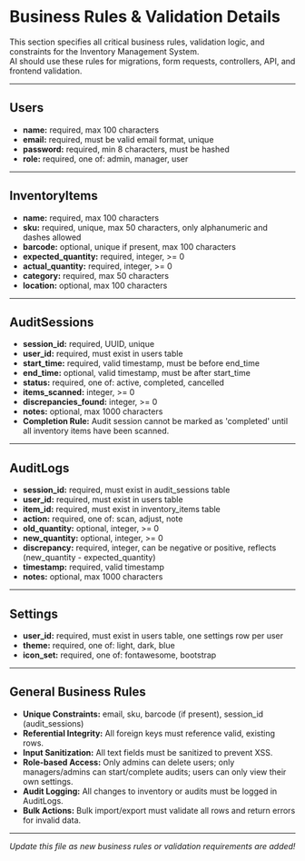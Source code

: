 # Business Rules & Validation Details

This section specifies all critical business rules, validation logic, and constraints for the Inventory Management System.  
AI should use these rules for migrations, form requests, controllers, API, and frontend validation.

---

## Users

- **name:** required, max 100 characters
- **email:** required, must be valid email format, unique
- **password:** required, min 8 characters, must be hashed
- **role:** required, one of: admin, manager, user

---

## InventoryItems

- **name:** required, max 100 characters
- **sku:** required, unique, max 50 characters, only alphanumeric and dashes allowed
- **barcode:** optional, unique if present, max 100 characters
- **expected_quantity:** required, integer, >= 0
- **actual_quantity:** required, integer, >= 0
- **category:** required, max 50 characters
- **location:** optional, max 100 characters

---

## AuditSessions

- **session_id:** required, UUID, unique
- **user_id:** required, must exist in users table
- **start_time:** required, valid timestamp, must be before end_time
- **end_time:** optional, valid timestamp, must be after start_time
- **status:** required, one of: active, completed, cancelled
- **items_scanned:** integer, >= 0
- **discrepancies_found:** integer, >= 0
- **notes:** optional, max 1000 characters
- **Completion Rule:** Audit session cannot be marked as 'completed' until all inventory items have been scanned.

---

## AuditLogs

- **session_id:** required, must exist in audit_sessions table
- **user_id:** required, must exist in users table
- **item_id:** required, must exist in inventory_items table
- **action:** required, one of: scan, adjust, note
- **old_quantity:** optional, integer, >= 0
- **new_quantity:** optional, integer, >= 0
- **discrepancy:** required, integer, can be negative or positive, reflects (new_quantity - expected_quantity)
- **timestamp:** required, valid timestamp
- **notes:** optional, max 1000 characters

---

## Settings

- **user_id:** required, must exist in users table, one settings row per user
- **theme:** required, one of: light, dark, blue
- **icon_set:** required, one of: fontawesome, bootstrap

---

## General Business Rules

- **Unique Constraints:** email, sku, barcode (if present), session_id (audit_sessions)
- **Referential Integrity:** All foreign keys must reference valid, existing rows.
- **Input Sanitization:** All text fields must be sanitized to prevent XSS.
- **Role-based Access:** Only admins can delete users; only managers/admins can start/complete audits; users can only view their own settings.
- **Audit Logging:** All changes to inventory or audits must be logged in AuditLogs.
- **Bulk Actions:** Bulk import/export must validate all rows and return errors for invalid data.

---

*Update this file as new business rules or validation requirements are added!*